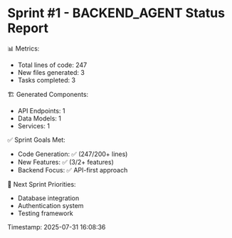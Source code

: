
Sprint #1 - BACKEND_AGENT Status Report
==================================================
📊 Metrics:
   - Total lines of code: 247
   - New files generated: 3
   - Tasks completed: 3
   
🏗️ Generated Components:
   - API Endpoints: 1
   - Data Models: 1
   - Services: 1

✅ Sprint Goals Met:
   - Code Generation: ✅ (247/200+ lines)
   - New Features: ✅ (3/2+ features)
   - Backend Focus: ✅ API-first approach
   
🎯 Next Sprint Priorities:
   - Database integration
   - Authentication system
   - Testing framework
   
Timestamp: 2025-07-31 16:08:36
